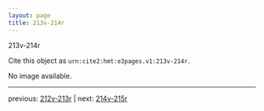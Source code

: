 ```yaml
---
layout: page
title: 213v-214r
---
```


213v-214r

Cite this object as `urn:cite2:hmt:e3pages.v1:213v-214r`.

No image available. 



---

previous: [212v-213r](../212v-213r/) | next: [214v-215r](../214v-215r/)